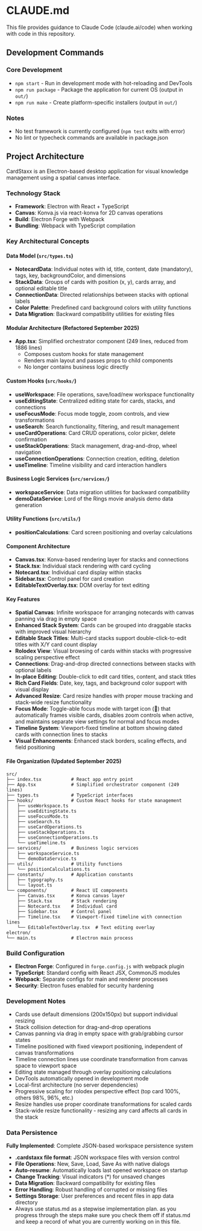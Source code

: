 # CLAUDE.md

This file provides guidance to Claude Code (claude.ai/code) when working with code in this repository.

## Development Commands

### Core Development
- `npm start` - Run in development mode with hot-reloading and DevTools
- `npm run package` - Package the application for current OS (output in `out/`)
- `npm run make` - Create platform-specific installers (output in `out/`)

### Notes
- No test framework is currently configured (`npm test` exits with error)
- No lint or typecheck commands are available in package.json

## Project Architecture

CardStaxx is an Electron-based desktop application for visual knowledge management using a spatial canvas interface.

### Technology Stack
- **Framework**: Electron with React + TypeScript
- **Canvas**: Konva.js via react-konva for 2D canvas operations
- **Build**: Electron Forge with Webpack
- **Bundling**: Webpack with TypeScript compilation

### Key Architectural Concepts

#### Data Model (`src/types.ts`)
- **NotecardData**: Individual notes with id, title, content, date (mandatory), tags, key, backgroundColor, and dimensions
- **StackData**: Groups of cards with position (x, y), cards array, and optional editable title
- **ConnectionData**: Directed relationships between stacks with optional labels
- **Color Palette**: Predefined card background colors with utility functions
- **Data Migration**: Backward compatibility utilities for existing files

#### Modular Architecture (Refactored September 2025)
- **App.tsx**: Simplified orchestrator component (249 lines, reduced from 1886 lines)
  - Composes custom hooks for state management
  - Renders main layout and passes props to child components
  - No longer contains business logic directly

#### Custom Hooks (`src/hooks/`)
- **useWorkspace**: File operations, save/load/new workspace functionality
- **useEditingState**: Centralized editing state for cards, stacks, and connections
- **useFocusMode**: Focus mode toggle, zoom controls, and view transformations
- **useSearch**: Search functionality, filtering, and result management
- **useCardOperations**: Card CRUD operations, color picker, delete confirmation
- **useStackOperations**: Stack management, drag-and-drop, wheel navigation
- **useConnectionOperations**: Connection creation, editing, deletion
- **useTimeline**: Timeline visibility and card interaction handlers

#### Business Logic Services (`src/services/`)
- **workspaceService**: Data migration utilities for backward compatibility
- **demoDataService**: Lord of the Rings movie analysis demo data generation

#### Utility Functions (`src/utils/`)
- **positionCalculations**: Card screen positioning and overlay calculations

#### Component Architecture
- **Canvas.tsx**: Konva-based rendering layer for stacks and connections
- **Stack.tsx**: Individual stack rendering with card cycling
- **Notecard.tsx**: Individual card display within stacks
- **Sidebar.tsx**: Control panel for card creation
- **EditableTextOverlay.tsx**: DOM overlay for text editing

#### Key Features
- **Spatial Canvas**: Infinite workspace for arranging notecards with canvas panning via drag in empty space
- **Enhanced Stack System**: Cards can be grouped into draggable stacks with improved visual hierarchy
- **Editable Stack Titles**: Multi-card stacks support double-click-to-edit titles with X/Y card count display
- **Rolodex View**: Visual browsing of cards within stacks with progressive scaling perspective effect
- **Connections**: Drag-and-drop directed connections between stacks with optional labels
- **In-place Editing**: Double-click to edit card titles, content, and stack titles
- **Rich Card Fields**: Date, key, tags, and background color support with visual display
- **Advanced Resize**: Card resize handles with proper mouse tracking and stack-wide resize functionality
- **Focus Mode**: Toggle-able focus mode with target icon (🎯) that automatically frames visible cards, disables zoom controls when active, and maintains separate view settings for normal and focus modes
- **Timeline System**: Viewport-fixed timeline at bottom showing dated cards with connection lines to stacks
- **Visual Enhancements**: Enhanced stack borders, scaling effects, and field positioning

#### File Organization (Updated September 2025)
```
src/
├── index.tsx           # React app entry point
├── App.tsx             # Simplified orchestrator component (249 lines)
├── types.ts            # TypeScript interfaces
├── hooks/              # Custom React hooks for state management
│   ├── useWorkspace.ts
│   ├── useEditingState.ts
│   ├── useFocusMode.ts
│   ├── useSearch.ts
│   ├── useCardOperations.ts
│   ├── useStackOperations.ts
│   ├── useConnectionOperations.ts
│   └── useTimeline.ts
├── services/           # Business logic services
│   ├── workspaceService.ts
│   └── demoDataService.ts
├── utils/              # Utility functions
│   └── positionCalculations.ts
├── constants/          # Application constants
│   ├── typography.ts
│   └── layout.ts
└── components/         # React UI components
    ├── Canvas.tsx      # Konva canvas layer
    ├── Stack.tsx       # Stack rendering
    ├── Notecard.tsx    # Individual card
    ├── Sidebar.tsx     # Control panel
    ├── Timeline.tsx    # Viewport-fixed timeline with connection lines
    └── EditableTextOverlay.tsx  # Text editing overlay
electron/
└── main.ts             # Electron main process
```

### Build Configuration
- **Electron Forge**: Configured in `forge.config.js` with webpack plugin
- **TypeScript**: Standard config with React JSX, CommonJS modules
- **Webpack**: Separate configs for main and renderer processes
- **Security**: Electron fuses enabled for security hardening

### Development Notes
- Cards use default dimensions (200x150px) but support individual resizing
- Stack collision detection for drag-and-drop operations
- Canvas panning via drag in empty space with grab/grabbing cursor states
- Timeline positioned with fixed viewport positioning, independent of canvas transformations
- Timeline connection lines use coordinate transformation from canvas space to viewport space
- Editing state managed through overlay positioning calculations
- DevTools automatically opened in development mode
- Local-first architecture (no server dependencies)
- Progressive scaling for rolodex perspective effect (top card 100%, others 98%, 96%, etc.)
- Resize handles use proper coordinate transformations for scaled cards
- Stack-wide resize functionality - resizing any card affects all cards in the stack

### Data Persistence
**Fully Implemented**: Complete JSON-based workspace persistence system
- **.cardstaxx file format**: JSON workspace files with version control
- **File Operations**: New, Save, Load, Save As with native dialogs
- **Auto-resume**: Automatically loads last opened workspace on startup
- **Change Tracking**: Visual indicators (*) for unsaved changes
- **Data Migration**: Backward compatibility for existing files
- **Error Handling**: Robust handling of corrupted or missing files
- **Settings Storage**: User preferences and recent files in app data directory
- Always use status.md as a stepwise implementation plan. as you progress through the steps make sure you check them off if status.md and keep a record of what you are currently working on in this file.